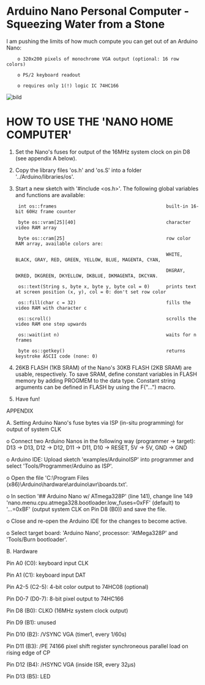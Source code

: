 # Arduino Nano Personal Computer - Squeezing Water from a Stone

I am pushing the limits of how much compute you can get out of an Arduino Nano:

        o 320x200 pixels of monochrome VGA output (optional: 16 row colors)

        o PS/2 keyboard readout

        o requires only 1(!) logic IC 74HC166

![bild](https://github.com/slu4coder/Arduino-Nano-PC/assets/52576999/4f11af82-6a36-43ac-93a1-aada4b404360)

# HOW TO USE THE 'NANO HOME COMPUTER'

1. Set the Nano's fuses for output of the 16MHz system clock on pin D8 (see appendix A below).

2. Copy the library files 'os.h' and 'os.S' into a folder '../Arduino/libraries/os'.

3. Start a new sketch with '#include <os.h>'. The following global variables and functions are available:

        int os::frames                                        built-in 16-bit 60Hz frame counter
  
        byte os::vram[25][40]                                 character video RAM array
  
        byte os::cram[25]                                     row color RAM array, available colors are:
  
                                                              WHITE, BLACK, GRAY, RED, GREEN, YELLOW, BLUE, MAGENTA, CYAN,
                                                    
                                                              DKGRAY, DKRED, DKGREEN, DKYELLOW, DKBLUE, DKMAGENTA, DKCYAN.
                                                    
        os::text(String s, byte x, byte y, byte col = 0)      prints text at screen position (x, y), col = 0: don't set row color
  
        os::fill(char c = 32)                                 fills the video RAM with character c
  
        os::scroll()                                          scrolls the video RAM one step upwards
  
        os::wait(int n)                                       waits for n frames
  
        byte os::getkey()                                     returns keystroke ASCII code (none: 0)
  
4. 26KB FLASH (1KB SRAM) of the Nano's 30KB FLASH (2KB SRAM) are usable, respectively.
   To save SRAM, define constant variables in FLASH memory by adding PROGMEM to the data type.
   Constant string arguments can be defined in FLASH by using the F("...") macro.

5. Have fun!

APPENDIX

A. Setting Arduino Nano's fuse bytes via ISP (in-situ programming) for output of system CLK

  o Connect two Arduino Nanos in the following way (programmer -> target):
    D13 -> D13, D12 -> D12, D11 -> D11, D10 -> RESET, 5V -> 5V, GND -> GND
    
  o Arduino IDE: Upload sketch 'examples/ArduinoISP' into programmer and select 'Tools/Programmer/Arduino as ISP'.
  
  o Open the file 'C:\Program Files (x86)\Arduino\hardware\arduino\avr\boards.txt'.
  
  o In section '## Arduino Nano w/ ATmega328P' (line 141), change line 149 'nano.menu.cpu.atmega328.bootloader.low_fuses=0xFF'
    (default) to '...=0xBF' (output system CLK on Pin D8 (B0)) and save the file.
    
  o Close and re-open the Arduino IDE for the changes to become active.
  
  o Select target board: 'Arduino Nano', processor: 'AtMega328P' and 'Tools/Burn bootloader'.

B. Hardware

  Pin A0 (C0):     keyboard input CLK
  
  Pin A1 (C1):     keyboard input DAT
  
  Pin A2-5 (C2-5): 4-bit color output to 74HC08 (optional)
  
  Pin D0-7 (D0-7): 8-bit pixel output to 74HC166
  
  Pin D8 (B0):     CLKO (16MHz system clock output)
  
  Pin D9 (B1):     unused
  
  Pin D10 (B2):    /VSYNC VGA (timer1, every 1/60s)
  
  Pin D11 (B3):    /PE 74166 pixel shift register synchroneous parallel load on rising edge of CP
  
  Pin D12 (B4):    /HSYNC VGA (inside ISR, every 32µs)
  
  Pin D13 (B5):    LED
